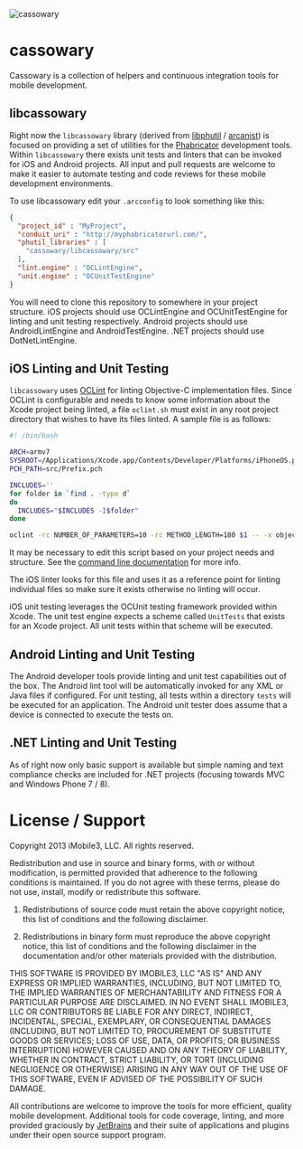 ![cassowary](https://raw.github.com/imobile3/cassowary/master/cassowary.png)

cassowary
=========

Cassowary is a collection of helpers and continuous integration tools for mobile development.

libcassowary
------------

Right now the `libcassowary` library (derived from [libphutil][0] / [arcanist][1]) is focused on providing a set of utilities for the [Phabricator][2] development tools. Within `libcassowary` there exists unit tests and linters that can be invoked for iOS and Android projects. All input and pull requests are welcome to make it easier to automate testing and code reviews for these mobile development environments.

To use libcassowary edit your `.arcconfig` to look something like this:

```json
{
  "project_id" : "MyProject",
  "conduit_uri" : "http://myphabricatorurl.com/",
  "phutil_libraries" : [
    "cassowary/libcassowary/src"
  ],
  "lint.engine" : "OCLintEngine",
  "unit.engine" : "OCUnitTestEngine"
}
```

You will need to clone this repository to somewhere in your project structure. iOS projects should use OCLintEngine and OCUnitTestEngine for linting and unit testing respectively. Android projects should use AndroidLintEngine and AndroidTestEngine. .NET projects should use DotNetLintEngine.

iOS Linting and Unit Testing
----------------------------

`libcassowary` uses [OCLint][3] for linting Objective-C implementation files. Since OCLint is configurable and needs to know some information about the Xcode project being linted, a file `oclint.sh` must exist in any root project directory that wishes to have its files linted. A sample file is as follows:

```bash
#! /bin/bash

ARCH=armv7
SYSROOT=/Applications/Xcode.app/Contents/Developer/Platforms/iPhoneOS.platform/Developer/SDKs/iPhoneOS6.1.sdk
PCH_PATH=src/Prefix.pch

INCLUDES=''
for folder in `find . -type d`
do
  INCLUDES="$INCLUDES -I$folder"
done

oclint -rc NUMBER_OF_PARAMETERS=10 -rc METHOD_LENGTH=180 $1 -- -x objective-c -arch $ARCH -F . -isysroot $SYSROOT -g -I$INCLUDES -include $PCH_PATH -c
```

It may be necessary to edit this script based on your project needs and structure. See the [command line documentation][4] for more info.

The iOS linter looks for this file and uses it as a reference point for linting individual files so make sure it exists otherwise no linting will occur.

iOS unit testing leverages the OCUnit testing framework provided within Xcode. The unit test engine expects a scheme called `UnitTests` that exists for an Xcode project. All unit tests within that scheme will be executed.

Android Linting and Unit Testing
--------------------------------

The Android developer tools provide linting and unit test capabilities out of the box. The Android lint tool will be automatically invoked for any XML or Java files if configured. For unit testing, all tests within a directory `tests` will be executed for an application. The Android unit tester does assume that a device is connected to execute the tests on.

.NET Linting and Unit Testing
-----------------------------

As of right now only basic support is available but simple naming and text compliance checks are included for .NET projects (focusing towards MVC and Windows Phone 7 / 8).

License / Support
=================

Copyright 2013 iMobile3, LLC. All rights reserved.

Redistribution and use in source and binary forms, with or without
modification, is permitted provided that adherence to the following
conditions is maintained. If you do not agree with these terms,
please do not use, install, modify or redistribute this software.

1. Redistributions of source code must retain the above copyright notice, this
list of conditions and the following disclaimer.

2. Redistributions in binary form must reproduce the above copyright notice,
this list of conditions and the following disclaimer in the documentation
and/or other materials provided with the distribution.

THIS SOFTWARE IS PROVIDED BY IMOBILE3, LLC "AS IS" AND ANY EXPRESS OR
IMPLIED WARRANTIES, INCLUDING, BUT NOT LIMITED TO, THE IMPLIED WARRANTIES OF
MERCHANTABILITY AND FITNESS FOR A PARTICULAR PURPOSE ARE DISCLAIMED. IN NO
EVENT SHALL IMOBILE3, LLC OR CONTRIBUTORS BE LIABLE FOR ANY DIRECT,
INDIRECT, INCIDENTAL, SPECIAL, EXEMPLARY, OR CONSEQUENTIAL DAMAGES (INCLUDING,
BUT NOT LIMITED TO, PROCUREMENT OF SUBSTITUTE GOODS OR SERVICES; LOSS OF USE,
DATA, OR PROFITS; OR BUSINESS INTERRUPTION) HOWEVER CAUSED AND ON ANY THEORY OF
LIABILITY, WHETHER IN CONTRACT, STRICT LIABILITY, OR TORT (INCLUDING NEGLIGENCE
OR OTHERWISE) ARISING IN ANY WAY OUT OF THE USE OF THIS SOFTWARE, EVEN IF
ADVISED OF THE POSSIBILITY OF SUCH DAMAGE.

All contributions are welcome to improve the tools for more efficient, quality mobile development. Additional tools for code coverage, linting, and more provided graciously by [JetBrains][5] and their suite of applications and plugins under their open source support program.

[0]: http://github.com/facebook/libphutil
[1]: http://github.com/facebook/arcanist
[2]: http://github.com/facebook/phabricator
[3]: http://oclint.org
[4]: http://docs.oclint.org/en/dev/usage/oclint.html
[5]: http://www.jetbrains.com/
